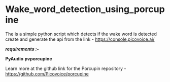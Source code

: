 # Wake_word_detection_using_porcupine
The is a simple python script which detects if the wake word is detected 
create and generate the api from the link - https://console.picovoice.ai/

**_requirements :-_**

**PyAudio**
**pvporcupine**



Learn more at the github link for the Porcupin repository - https://github.com/Picovoice/porcupine
